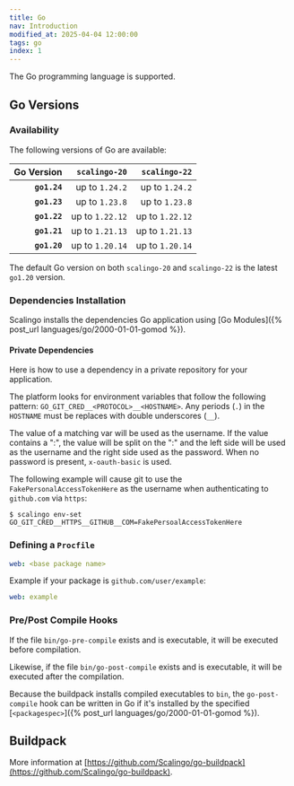 ```yaml
---
title: Go
nav: Introduction
modified_at: 2025-04-04 12:00:00
tags: go
index: 1
---
```


The Go programming language is supported.

## Go Versions

### Availability

The following versions of Go are available:

| Go Version   | `scalingo-20`   | `scalingo-22`   |
| -----------: | --------------: | --------------: |
| **`go1.24`** | up to `1.24.2`  | up to `1.24.2`  |
| **`go1.23`** | up to `1.23.8`  | up to `1.23.8`  |
| **`go1.22`** | up to `1.22.12` | up to `1.22.12` |
| **`go1.21`** | up to `1.21.13` | up to `1.21.13` |
| **`go1.20`** | up to `1.20.14` | up to `1.20.14` |

The default Go version on both `scalingo-20` and `scalingo-22` is the latest
`go1.20` version.

### Dependencies Installation

Scalingo installs the dependencies Go application using [Go Modules]({% post_url languages/go/2000-01-01-gomod %}).

#### Private Dependencies

Here is how to use a dependency in a private repository for your application.

The platform looks for environment variables that follow the following pattern:
`GO_GIT_CRED__<PROTOCOL>__<HOSTNAME>`.  Any periods (`.`) in the `HOSTNAME` must
be replaces with double underscores (`__`).

The value of a matching var will be used as the username. If the value contains
a ":", the value will be split on the ":" and the left side will be used as the
username and the right side used as the password. When no password is present,
`x-oauth-basic` is used.

The following example will cause git to use the `FakePersonalAccessTokenHere` as
the username when authenticating to `github.com` via `https`:

```console
$ scalingo env-set GO_GIT_CRED__HTTPS__GITHUB__COM=FakePersoalAccessTokenHere
```

### Defining a `Procfile`

```yaml
web: <base package name>
```

Example if your package is `github.com/user/example`:

```yaml
web: example
```

### Pre/Post Compile Hooks

If the file `bin/go-pre-compile` exists and is executable, it will be executed before compilation.

Likewise, if the file `bin/go-post-compile` exists and is executable, it will be executed after the compilation.

Because the buildpack installs compiled executables to `bin`, the
`go-post-compile` hook can be written in Go if it's installed by the specified
[`<packagespec>`]({% post_url languages/go/2000-01-01-gomod %}).

## Buildpack

More information at [https://github.com/Scalingo/go-buildpack](https://github.com/Scalingo/go-buildpack).
